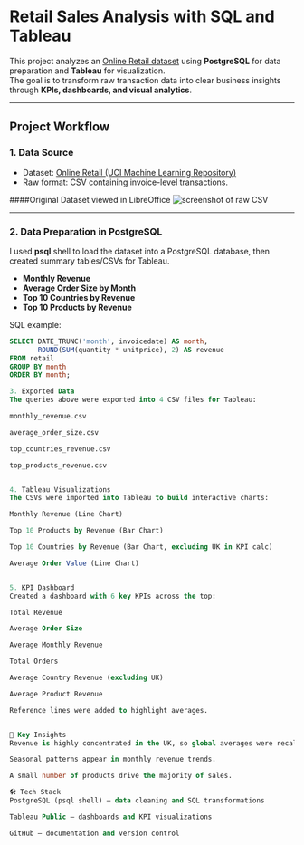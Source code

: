 # Retail Sales Analysis with SQL and Tableau

This project analyzes an [Online Retail dataset](https://archive.ics.uci.edu/ml/datasets/online+retail) using **PostgreSQL** for data preparation and **Tableau** for visualization.  
The goal is to transform raw transaction data into clear business insights through **KPIs, dashboards, and visual analytics**.

---

## Project Workflow

### 1. Data Source
- Dataset: [Online Retail (UCI Machine Learning Repository)](https://archive.ics.uci.edu/ml/datasets/online+retail)  
- Raw format: CSV containing invoice-level transactions.  

####Original Dataset viewed in LibreOffice
![screenshot of raw CSV](path/to/screenshot.png)

---

### 2. Data Preparation in PostgreSQL
I used **psql** shell to load the dataset into a PostgreSQL database, then created summary tables/CSVs for Tableau.

- **Monthly Revenue**
- **Average Order Size by Month**
- **Top 10 Countries by Revenue**
- **Top 10 Products by Revenue**

SQL example:

```sql
SELECT DATE_TRUNC('month', invoicedate) AS month,
       ROUND(SUM(quantity * unitprice), 2) AS revenue
FROM retail
GROUP BY month
ORDER BY month;

3. Exported Data
The queries above were exported into 4 CSV files for Tableau:

monthly_revenue.csv

average_order_size.csv

top_countries_revenue.csv

top_products_revenue.csv


4. Tableau Visualizations
The CSVs were imported into Tableau to build interactive charts:

Monthly Revenue (Line Chart)

Top 10 Products by Revenue (Bar Chart)

Top 10 Countries by Revenue (Bar Chart, excluding UK in KPI calc)

Average Order Value (Line Chart)


5. KPI Dashboard
Created a dashboard with 6 key KPIs across the top:

Total Revenue

Average Order Size

Average Monthly Revenue

Total Orders

Average Country Revenue (excluding UK)

Average Product Revenue

Reference lines were added to highlight averages.


🚀 Key Insights
Revenue is highly concentrated in the UK, so global averages were recalculated excluding it.

Seasonal patterns appear in monthly revenue trends.

A small number of products drive the majority of sales.

🛠️ Tech Stack
PostgreSQL (psql shell) — data cleaning and SQL transformations

Tableau Public — dashboards and KPI visualizations

GitHub — documentation and version control

